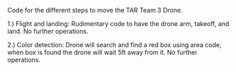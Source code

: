 Code for the different steps to move the TAR Team 3 Drone.

1.) Flight and landing: Rudimentary code to have the drone arm, takeoff, and land. No further operations. 

2.) Color detection: Drone will search and find a red box using area code, when box is found the drone will wait 5ft away from it. No further operations. 
